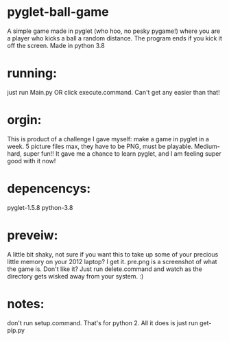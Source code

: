 # pyglet-ball-game
A simple game made in pyglet (who hoo, no pesky pygame!) where you are a player who kicks a ball a random distance. The program ends if you kick it off the screen. Made in python 3.8 

# running:

just run Main.py OR click execute.command. Can't get any easier than that!

# orgin:
This is product of a challenge I gave myself: make a game in pyglet in a week. 5 picture files max, they have to be PNG, must be playable.
Medium-hard, super fun!! It gave me a chance to learn pyglet, and I am feeling super good with it now!

# depencencys:
pyglet-1.5.8
python-3.8

# preveiw:
A little bit shaky, not sure if you want this to take up some of your precious little memory on your 2012 laptop? I get it. pre.png is a screenshot of what the game is.
Don't like it? Just run delete.command and watch as the directory gets wisked away from your system. :)

# notes:
don't run setup.command. That's for python 2. All it does is just run get-pip.py
